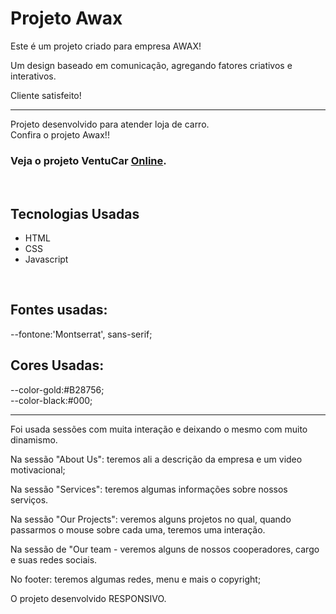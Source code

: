 # Projeto Awax

Este é um projeto criado para empresa AWAX!
<br>

Um design baseado em comunicação, agregando fatores criativos e interativos.

Cliente satisfeito!

<hr>
Projeto desenvolvido para atender loja de carro.

<br>
Confira o projeto Awax!!<br>

### Veja o projeto VentuCar <a href="https://projeto-slidershow.vercel.app/">Online</a>.

<br>

## Tecnologias Usadas
- HTML
- CSS
- Javascript
<br>

## Fontes usadas:
 --fontone:'Montserrat', sans-serif;
 <br>


## Cores Usadas:

--color-gold:#B28756;<br>
--color-black:#000;<br>


<hr>

Foi usada sessões com muita interação e deixando o mesmo com muito dinamismo.

Na sessão "About Us": teremos ali a descrição da empresa e um video motivacional;

Na sessão "Services": teremos algumas informações sobre nossos serviços.

Na sessão "Our Projects": veremos alguns projetos no qual, quando passarmos o mouse sobre cada uma, teremos uma interação.

Na sessão de "Our team - veremos alguns de nossos cooperadores, cargo e suas redes sociais.



No footer: teremos algumas redes, menu e mais o copyright;

O projeto desenvolvido RESPONSIVO.

